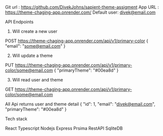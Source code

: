 Git url : https://github.com/DivekJohns/sapient-theme-assigment
App URL : https://theme-chaging-app.onrender.com/
Default user: divek@email.com

API Endpoints

1. Will create a new user

POST https://theme-chaging-app.onrender.com/api/v1/primary-color
 {
    "email": "some@email.com"
 }

2. Will update a theme

PUT https://theme-chaging-app.onrender.com/api/v1/primary-color/some@email.com
  {
    "primaryTheme": "#00ea8d"
   }

3. Will read user and theme

GET https://theme-chaging-app.onrender.com/api/v1/primary-color/some@email.com


All Api returns user and theme detail
{
    "id": 1,
    "email": "divek@email.com",
    "primaryTheme": "#00ea8d"
}

Tech stack

React
Typescript
Nodejs
Express
Prsima
RestAPI
SqliteDB








